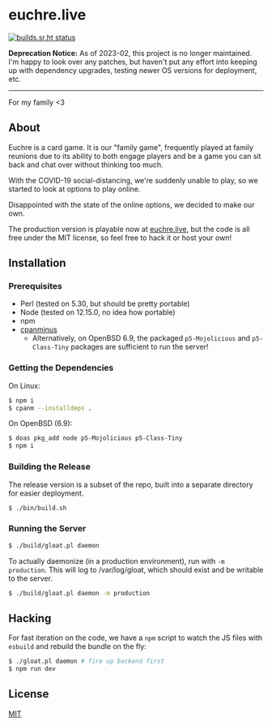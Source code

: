 euchre.live
===========

[![builds.sr.ht status](https://builds.sr.ht/~akarle/euchre-live/commits/.build.yml.svg)](https://builds.sr.ht/~akarle/euchre-live/commits/.build.yml?)

**Deprecation Notice:** As of 2023-02, this project is no longer maintained.
I'm happy to look over any patches, but haven't put any effort into keeping
up with dependency upgrades, testing newer OS versions for deployment, etc.

--------------------------------------------

For my family <3

About
-----
Euchre is a card game. It is our "family game", frequently played at family
reunions due to its ability to both engage players and be a game you can sit
back and chat over without thinking too much.

With the COVID-19 social-distancing, we're suddenly unable to play, so we
started to look at options to play online.

Disappointed with the state of the online options, we decided to make our own.

The production version is playable now at [euchre.live](https://euchre.live),
but the code is all free under the MIT license, so feel free to hack it or host
your own!

Installation
------------

### Prerequisites

* Perl (tested on 5.30, but should be pretty portable)
* Node (tested on 12.15.0, no idea how portable)
* npm
* [cpanminus](https://metacpan.org/pod/App::cpanminus)
  - Alternatively, on OpenBSD 6.9, the packaged `p5-Mojolicious` and
    `p5-Class-Tiny` packages are sufficient to run the server!

### Getting the Dependencies

On Linux:

```sh
$ npm i
$ cpanm --installdeps .
```

On OpenBSD (6.9):

```sh
$ doas pkg_add node p5-Mojolicious p5-Class-Tiny
$ npm i
```

### Building the Release

The release version is a subset of the repo, built into a separate directory
for easier deployment.

```sh
$ ./bin/build.sh
```

### Running the Server

```sh
$ ./build/gloat.pl daemon
```

To actually daemonize (in a production environment), run with `-m production`.
This will log to /var/log/gloat, which should exist and be writable to the
server.

```sh
$ ./build/gloat.pl daemon -m production
```

Hacking
-------
For fast iteration on the code, we have a `npm` script to watch the JS files with
`esbuild` and rebuild the bundle on the fly:

```sh
$ ./gloat.pl daemon # fire up backend first
$ npm run dev
```

License
-------
[MIT](./LICENSE)
